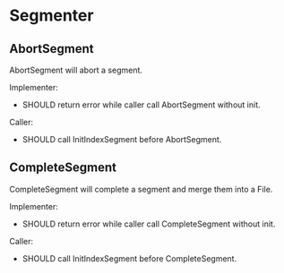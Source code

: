 # Segmenter

## AbortSegment

AbortSegment will abort a segment.

Implementer:

- SHOULD return error while caller call AbortSegment without init.

Caller:

- SHOULD call InitIndexSegment before AbortSegment.

## CompleteSegment

CompleteSegment will complete a segment and merge them into a File.

Implementer:

- SHOULD return error while caller call CompleteSegment without init.

Caller:

- SHOULD call InitIndexSegment before CompleteSegment.
